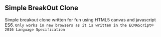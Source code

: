 ## Simple BreakOut Clone
Simple breakout clone written for fun using HTML5 canvas and javascript ES6.
`Only works in new browsers as it is written in the ECMAScript® 2016 Language Specification`